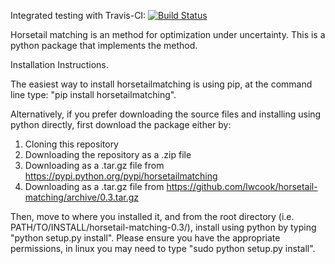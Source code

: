 Integrated testing with Travis-CI: [![Build Status](https://travis-ci.org/lwcook/horsetail-matching.svg?branch=master)](https://travis-ci.org/lwcook/horsetail-matching.svg?branch=master)


Horsetail matching is an method for optimization under uncertainty. This is a python package that implements the method. 

Installation Instructions.

The easiest way to install horsetailmatching is using pip, at the command line type: "pip install horsetailmatching".

Alternatively, if you prefer downloading the source files and installing using python directly, first download the package either by:
1) Cloning this repository
2) Downloading the repository as a .zip file
3) Downloading as a .tar.gz file from https://pypi.python.org/pypi/horsetailmatching
4) Downloading as a .tar.gz file from https://github.com/lwcook/horsetail-matching/archive/0.3.tar.gz

Then, move to where you installed it, and from the root directory (i.e. PATH/TO/INSTALL/horsetail-matching-0.3/), install using python by typing "python setup.py install". Please ensure you have the appropriate permissions, in linux you may need to type "sudo python setup.py install".

